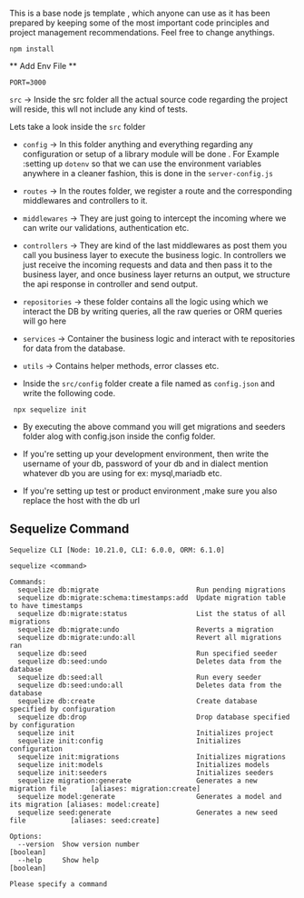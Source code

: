 This is a base node js template , which anyone can use as it has been prepared by keeping some of the most important code principles and project management recommendations. Feel free to change anythings.
```
npm install
```
** Add Env File **
```
PORT=3000 
```


`src` -> Inside the src folder all the actual source code regarding the project will reside, this wll not include any kind of tests.

Lets take a look inside the `src` folder

- `config` -> In this folder anything and everything regarding any configuration or setup of a library module will be done . For Example :setting up `dotenv` so that we can use the environment variables anywhere in a cleaner fashion, this is done in the `server-config.js`

- `routes` -> In the routes folder, we register a route and the corresponding middlewares and controllers to it.

- `middlewares` -> They are just going to intercept the incoming where we can write our validations, authentication etc.

- `controllers` -> They are kind of the last middlewares as post them you call you business layer to execute the business logic. In controllers we just receive the incoming requests and data and then pass it to the business layer, and once business layer returns an output, we structure the api response in controller and send output.

- `repositories` -> these folder contains all the logic using which we interact the DB by writing queries, all the raw queries or ORM queries will go here

- `services` -> Container the business logic and interact with te repositories for data from the database.

- `utils` -> Contains helper methods, error classes etc.

- Inside the  `src/config` folder create a file named as `config.json` and write the following code.
```
 npx sequelize init
```
- By executing the above command you will get migrations and seeders folder alog with config.json inside the config folder.
- If you're setting up your development environment, then write the username of your db, password of your db and in dialect mention whatever db you are using for ex: mysql,mariadb etc.

- If you're setting up test or product environment ,make sure you also replace the host with the db url

## Sequelize Command

```
Sequelize CLI [Node: 10.21.0, CLI: 6.0.0, ORM: 6.1.0]

sequelize <command>

Commands:
  sequelize db:migrate                        Run pending migrations
  sequelize db:migrate:schema:timestamps:add  Update migration table to have timestamps
  sequelize db:migrate:status                 List the status of all migrations
  sequelize db:migrate:undo                   Reverts a migration
  sequelize db:migrate:undo:all               Revert all migrations ran
  sequelize db:seed                           Run specified seeder
  sequelize db:seed:undo                      Deletes data from the database
  sequelize db:seed:all                       Run every seeder
  sequelize db:seed:undo:all                  Deletes data from the database
  sequelize db:create                         Create database specified by configuration
  sequelize db:drop                           Drop database specified by configuration
  sequelize init                              Initializes project
  sequelize init:config                       Initializes configuration
  sequelize init:migrations                   Initializes migrations
  sequelize init:models                       Initializes models
  sequelize init:seeders                      Initializes seeders
  sequelize migration:generate                Generates a new migration file      [aliases: migration:create]
  sequelize model:generate                    Generates a model and its migration [aliases: model:create]
  sequelize seed:generate                     Generates a new seed file           [aliases: seed:create]

Options:
  --version  Show version number                                                  [boolean]
  --help     Show help                                                            [boolean]

Please specify a command
```


